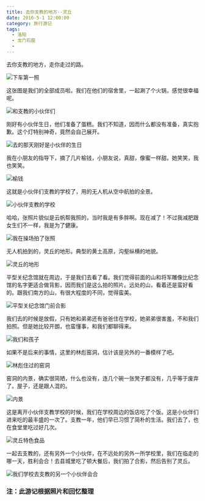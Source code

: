 ```yaml
---
title: 去你支教的地方--灵丘
date: 2016-5-1 12:00:00
category: 旅行游记
tags:
  - 洛阳
  - 龙门石窟
  -
---
```


去你支教的地方，走你走过的路。

![下车第一照](去你支教的地方--灵丘/1.JPG)

<!--more-->

这张图是我们的全部成员啦。我们在他们的宿舍里，一起涮了个火锅，感觉很幸福呢。

![和支教的小伙伴们](去你支教的地方--灵丘/2.jpg)

刚好有小伙伴生日，他们准备了蛋糕。我们不知道，因而什么都没有准备，真实抱歉。这个灯特别神奇，竟然会自己展开。

![去的那天刚好是小伙伴的生日](去你支教的地方--灵丘/3.jpg)

我在小朋友的指导下，摘了几片榆钱，小朋友说，真甜，像蜜一样甜。她笑笑，我也笑笑。

![榆钱](去你支教的地方--灵丘/4.jpg)

这就是小伙伴们支教的学校了，用的无人机从空中航拍的全景。

![小伙伴支教的学校](去你支教的地方--灵丘/6.jpg)

哈哈，张照片貌似是云帆帮我照的，当时我是有多胖啊。现在减了！不过我减肥跟女生们不一样，我是为了健康。

![我在操场拍了张照](去你支教的地方--灵丘/5.jpg)

无人机拍到的，灵丘的地形。典型的黄土高原，沟壑纵横的地貌。

![灵丘的地形](去你支教的地方--灵丘/7.jpg)

平型关纪念馆就在周边，于是我们去看了看。我们觉得前面的山和将军雕像比纪念馆的名字更适合做背影，因而我们是这么拍的照片。远处的山，看着还是蛮好看的。跟我们南方的山，有很大程度的不同，觉得蛮美。

![平型关纪念馆门前合影](去你支教的地方--灵丘/9.jpg)

我们去的时候是放假，只有她和弟弟还有爸爸住在学校，她弟弟很害羞，不和我们拍照。但是她比较开朗，也蛮懂事，和我们都聊得来。

![我们和孩子](去你支教的地方--灵丘/10.jpg)


如果不是后来的事情，这里的林彪窑洞，估计该是另外的一番模样了吧。

![林彪住过的窑洞](去你支教的地方--灵丘/11.jpg)

窑洞的内景，确实很简陋，什么也没有，连几个碗一张凳子都没有，几乎等于废弃了。屋子，还是跟人混的。

![内景](去你支教的地方--灵丘/12.jpg)

这是离开小伙伴支教学校的时候，我们在学校周边的饭店吃了个饭。这是小伙伴们进来吃的最丰盛的一次了。支教一年，他们早已习惯了简朴的生活。我们去了，也在食堂里吃过好几次。

![灵丘特色食品](去你支教的地方--灵丘/13.jpg)

一起去支教的，还有另外一个小伙伴，在不远处的另外一所学校里，我们在临走的哪一天，胜利会合！去县城里吃了顿大餐后，我们拍了合影，然后告别了灵丘。

![我们学校去支教的另一个小伙伴会合](去你支教的地方--灵丘/8.jpg)


### 注：此游记根据照片和回忆整理
